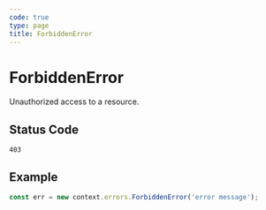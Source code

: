 ```yaml
---
code: true
type: page
title: ForbiddenError
---
```


# ForbiddenError



Unauthorized access to a resource.

## Status Code

`403`

## Example

```js
const err = new context.errors.ForbiddenError('error message');
```
